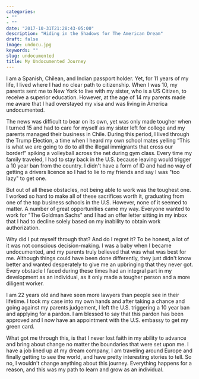 ```yaml
---
categories:
- ""
- ""
date: "2017-10-31T21:28:43-05:00"
description: "Hiding in the Shadows for The American Dream"
draft: false
image: undocu.jpg
keywords: ""
slug: undocumented
title: My Undocumented Journey
---
```


I am a Spanish, Chilean, and Indian passport holder. Yet, for 11 years of my life, I lived where I had no clear path to citizenship. When I was 10, my parents sent me to New York to live with my sister, who is a US Citizen, to receive a superior education. However, at the age of 14 my parents made me aware that I had overstayed my visa and was living in America undocumented. 

The news was difficult to bear on its own, yet was only made tougher when I turned 15 and had to care for myself as my sister left for college and my parents managed their business in Chile. During this period, I lived through the Trump Election, a time when I heard my own school mates yelling “This is what we are going to do to all the illegal immigrants that cross our border!” spiking a volleyball across the net during gym class. Every time my family traveled, I had to stay back in the U.S. because leaving would trigger a 10 year ban from the country. I didn't have a form of ID and had no way of getting a drivers licence so I had to lie to my friends and say I was "too lazy" to get one.  

But out of all these obstacles, not being able to work was the toughest one. I worked so hard to make all of these sacrifices worth it, graduating from one of the top business schools in the U.S. However, none of it seemed to matter. A number of great opportunities came my way. Everyone wanted to work for "The Goldman Sachs" and I had an offer letter sitting in my inbox that I had to decline solely based on my inability to obtain work authorization. 

Why did I put myself through that? And do I regret it? To be honest, a lot of it was not conscious decision-making. I was a baby when I became undocumented, and my parents truly believed that was what was best for me. Although things could have been done differently, they just didn't know better and wanted desperately to give me an upbringing that they never got. Every obstacle I faced during these times had an integral part in my development as an individual, as it only made a tougher person and a more diligent worker. 

I am 22 years old and have seen more lawyers than people see in their lifetime. I took my case into my own hands and after taking a chance and going against my parents judgement, I left the U.S. triggering a 10 year ban and applying for a pardon. I am blessed to say that this pardon has been approved and I now have an appointment with the U.S. embassy to get my green card. 

What got me through this, is that I never lost faith in my ability to advance and bring about change no matter the boundaries that were set upon me. I have a job lined up at my dream company, I am traveling around Europe and finally getting to see the world, and have pretty interesting stories to tell. So no, I wouldn't change anything about this journey. Everything happens for a reason, and this was my path to learn and grow as an individual. 

